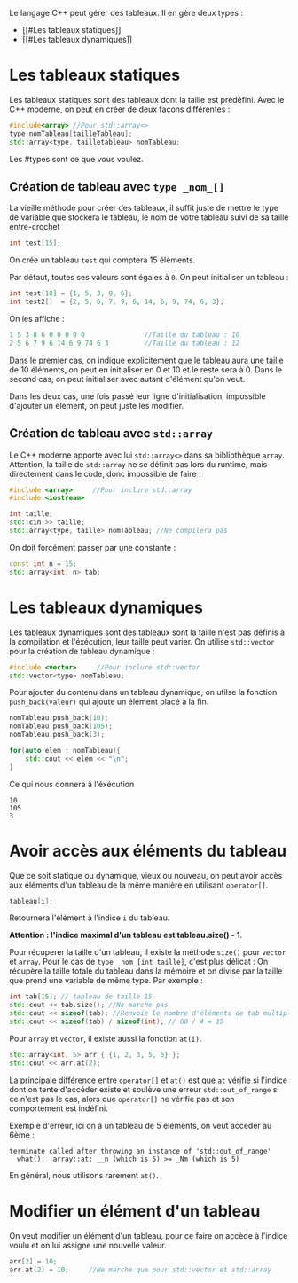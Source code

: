 Le langage C++ peut gérer des tableaux. Il en gère deux types :
- [[#Les tableaux statiques]]
- [[#Les tableaux dynamiques]]

# Les tableaux statiques

Les tableaux statiques sont des tableaux dont la taille est prédéfini.
Avec le C++ moderne, on peut en créer de deux façons différentes :
```cpp
#include<array> //Pour std::array<>
type nomTableau[tailleTableau];
std::array<type, tailletableau> nomTableau;
```

Les #types sont ce que vous voulez.

## Création de tableau avec ``type _nom_[]``

La vieille méthode pour créer des tableaux, il suffit juste de mettre le type de variable que stockera le tableau, le nom de votre tableau suivi de sa taille entre-crochet
```cpp
int test[15];
```
On crée un tableau ``test`` qui comptera 15 éléments.

Par défaut, toutes ses valeurs sont égales à ``0``.
On peut initialiser un tableau :
```cpp
int test[10] = {1, 5, 3, 8, 6};
int test2[]  = {2, 5, 6, 7, 9, 6, 14, 6, 9, 74, 6, 3};
```

On les affiche : 
```cpp
1 5 3 8 6 0 0 0 0 0               //Taille du tableau : 10
2 5 6 7 9 6 14 6 9 74 6 3         //Taille du tableau : 12
```


Dans le premier cas, on indique explicitement que le tableau aura une taille de 10 éléments, on peut en initialiser en 0 et 10 et le reste sera à 0.
Dans le second cas, on peut initialiser avec autant d'élément qu'on veut.

Dans les deux cas, une fois passé leur ligne d'initialisation, impossible d'ajouter un élément, on peut juste les modifier.

## Création de tableau avec ``std::array``

Le C++ moderne apporte avec lui ``std::array<>`` dans sa bibliothèque ``array``.
Attention, la taille de ``std::array`` ne se définit pas lors du runtime, mais directement dans le code, donc impossible de faire : 
```cpp
#include <array>     //Pour inclure std::array
#include <iostream>

int taille;
std::cin >> taille;
std::array<type, taille> nomTableau; //Ne compilera pas
```

On doit forcément passer par une constante :
```cpp
const int n = 15;
std::array<int, n> tab;
```

# Les tableaux dynamiques

Les tableaux dynamiques sont des tableaux sont la taille n'est pas définis à la compilation et l'éxécution, leur taille peut varier.
On utilise ``std::vector`` pour la création de tableau dynamique :
```cpp
#include <vector>     //Pour inclure std::vector
std::vector<type> nomTableau;
```

Pour ajouter du  contenu dans un tableau dynamique, on utilse la fonction ``push_back(valeur)`` qui ajoute un élément placé à la fin.
```cpp
nomTableau.push_back(10);
nomTableau.push_back(105);
nomTableau.push_back(3);

for(auto elem : nomTableau){
	std::cout << elem << "\n";
}
```

Ce qui nous donnera à l'éxécution 
```
10
105
3
```

# Avoir accès aux éléments du tableau
Que ce soit statique ou dynamique, vieux ou nouveau, on peut avoir accès aux éléments d'un tableau de la même manière en utilisant ``operator[]``.
```cpp
tableau[i];
```
Retournera l'élément à l'indice ``i`` du tableau.

**Attention : l'indice maximal d'un tableau est tableau.size() - 1**.

Pour récuperer la taille d'un tableau, il existe la méthode ``size()`` pour ``vector`` et ``array``.
Pour le cas de ``type _nom_[int taille]``, c'est plus délicat :
On récupère la taille totale du tableau dans la mémoire et on divise par la taille que prend une variable de même type.
Par exemple :
```cpp
int tab[15]; // tableau de taille 15
std::cout << tab.size(); //Ne marche pas
std::cout << sizeof(tab); //Renvoie le nombre d'éléments de tab multiplié par la taille que prend un entier dans la mémoire.    60
std::cout << sizeof(tab) / sizeof(int); // 60 / 4 = 15
```


Pour ``array`` et ``vector``, il existe aussi la fonction ``at(i)``.
```cpp
std::array<int, 5> arr { {1, 2, 3, 5, 6} };
std::cout << arr.at(2);
```

La principale différence entre ``operator[]`` et ``at()`` est que ``at`` vérifie si l'indice dont on tente d'accéder existe et soulève une erreur ``std::out_of_range`` si ce n'est pas le cas, alors que ``operator[]`` ne vérifie pas et son comportement est indéfini.

Exemple d'erreur, ici on a un tableau de 5 éléments, on veut acceder au 6ème :
```
terminate called after throwing an instance of 'std::out_of_range'
  what():  array::at: __n (which is 5) >= _Nm (which is 5)
```

En général, nous utilisons rarement ``at()``.

# Modifier un élément d'un tableau

On veut modifier un élément d'un tableau, pour ce faire on accède à l'indice voulu et on lui assigne une nouvelle valeur.
```cpp
arr[2] = 10;
arr.at(2) = 10;     //Ne marche que pour std::vector et std::array
```


